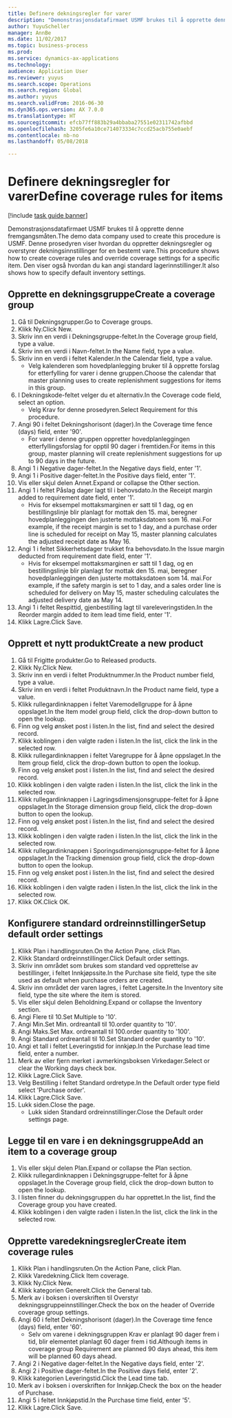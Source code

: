 ```yaml
--- 
title: Definere dekningsregler for varer
description: "Demonstrasjonsdatafirmaet USMF brukes til å opprette denne fremgangsmåten."
author: YuyuScheller
manager: AnnBe
ms.date: 11/02/2017
ms.topic: business-process
ms.prod: 
ms.service: dynamics-ax-applications
ms.technology: 
audience: Application User
ms.reviewer: yuyus
ms.search.scope: Operations
ms.search.region: Global
ms.author: yuyus
ms.search.validFrom: 2016-06-30
ms.dyn365.ops.version: AX 7.0.0
ms.translationtype: HT
ms.sourcegitcommit: efcb77ff883b29a4bbaba27551e02311742afbbd
ms.openlocfilehash: 3205fe6a10ce714073334c7ccd25acb755e0aebf
ms.contentlocale: nb-no
ms.lasthandoff: 05/08/2018

---
```

# <a name="define-coverage-rules-for-items"></a><span data-ttu-id="0b84d-103">Definere dekningsregler for varer</span><span class="sxs-lookup"><span data-stu-id="0b84d-103">Define coverage rules for items</span></span>

[!include [task guide banner](../../includes/task-guide-banner.md)]

<span data-ttu-id="0b84d-104">Demonstrasjonsdatafirmaet USMF brukes til å opprette denne fremgangsmåten.</span><span class="sxs-lookup"><span data-stu-id="0b84d-104">The demo data company used to create this procedure is USMF.</span></span> <span data-ttu-id="0b84d-105">Denne prosedyren viser hvordan du oppretter dekningsregler og overstyrer dekningsinnstillinger for en bestemt vare.</span><span class="sxs-lookup"><span data-stu-id="0b84d-105">This procedure shows how to create coverage rules and override coverage settings for a specific item.</span></span> <span data-ttu-id="0b84d-106">Den viser også hvordan du kan angi standard lagerinnstillinger.</span><span class="sxs-lookup"><span data-stu-id="0b84d-106">It also shows how to specify default inventory settings.</span></span>


## <a name="create-a-coverage-group"></a><span data-ttu-id="0b84d-107">Opprette en dekningsgruppe</span><span class="sxs-lookup"><span data-stu-id="0b84d-107">Create a coverage group</span></span>
1. <span data-ttu-id="0b84d-108">Gå til Dekningsgrupper.</span><span class="sxs-lookup"><span data-stu-id="0b84d-108">Go to Coverage groups.</span></span>
2. <span data-ttu-id="0b84d-109">Klikk Ny.</span><span class="sxs-lookup"><span data-stu-id="0b84d-109">Click New.</span></span>
3. <span data-ttu-id="0b84d-110">Skriv inn en verdi i Dekningsgruppe-feltet.</span><span class="sxs-lookup"><span data-stu-id="0b84d-110">In the Coverage group field, type a value.</span></span>
4. <span data-ttu-id="0b84d-111">Skriv inn en verdi i Navn-feltet.</span><span class="sxs-lookup"><span data-stu-id="0b84d-111">In the Name field, type a value.</span></span>
5. <span data-ttu-id="0b84d-112">Skriv inn en verdi i feltet Kalender.</span><span class="sxs-lookup"><span data-stu-id="0b84d-112">In the Calendar field, type a value.</span></span>
    * <span data-ttu-id="0b84d-113">Velg kalenderen som hovedplanlegging bruker til å opprette forslag for etterfylling for varer i denne gruppen.</span><span class="sxs-lookup"><span data-stu-id="0b84d-113">Choose the calendar that master planning uses to create replenishment suggestions for items in this group.</span></span>  
6. <span data-ttu-id="0b84d-114">I Dekningskode-feltet velger du et alternativ.</span><span class="sxs-lookup"><span data-stu-id="0b84d-114">In the Coverage code field, select an option.</span></span>
    * <span data-ttu-id="0b84d-115">Velg Krav for denne prosedyren.</span><span class="sxs-lookup"><span data-stu-id="0b84d-115">Select Requirement for this procedure.</span></span>  
7. <span data-ttu-id="0b84d-116">Angi 90 i feltet Dekningshorisont (dager).</span><span class="sxs-lookup"><span data-stu-id="0b84d-116">In the Coverage time fence (days) field, enter '90'.</span></span>
    * <span data-ttu-id="0b84d-117">For varer i denne gruppen oppretter hovedplanleggingen etterfyllingsforslag for opptil 90 dager i fremtiden.</span><span class="sxs-lookup"><span data-stu-id="0b84d-117">For items in this group, master planning will create replenishment suggestions for up to 90 days in the future.</span></span>  
8. <span data-ttu-id="0b84d-118">Angi 1 i Negative dager-feltet.</span><span class="sxs-lookup"><span data-stu-id="0b84d-118">In the Negative days field, enter '1'.</span></span>
9. <span data-ttu-id="0b84d-119">Angi 1 i Positive dager-feltet.</span><span class="sxs-lookup"><span data-stu-id="0b84d-119">In the Positive days field, enter '1'.</span></span>
10. <span data-ttu-id="0b84d-120">Vis eller skjul delen Annet.</span><span class="sxs-lookup"><span data-stu-id="0b84d-120">Expand or collapse the Other section.</span></span>
11. <span data-ttu-id="0b84d-121">Angi 1 i feltet Påslag dager lagt til i behovsdato.</span><span class="sxs-lookup"><span data-stu-id="0b84d-121">In the Receipt margin added to requirement date field, enter '1'.</span></span>
    * <span data-ttu-id="0b84d-122">Hvis for eksempel mottaksmarginen er satt til 1 dag, og en bestillingslinje blir planlagt for mottak den 15. mai, beregner hovedplanleggingen den justerte mottaksdatoen som 16. mai.</span><span class="sxs-lookup"><span data-stu-id="0b84d-122">For example, if the receipt margin is set to 1 day, and a purchase order line is scheduled for receipt on May 15, master planning calculates the adjusted receipt date as May 16.</span></span>  
12. <span data-ttu-id="0b84d-123">Angi 1 i feltet Sikkerhetsdager trukket fra behovsdato.</span><span class="sxs-lookup"><span data-stu-id="0b84d-123">In the Issue margin deducted from requirement date field, enter '1'.</span></span>
    * <span data-ttu-id="0b84d-124">Hvis for eksempel mottaksmarginen er satt til 1 dag, og en bestillingslinje blir planlagt for mottak den 15. mai, beregner hovedplanleggingen den justerte mottaksdatoen som 14. mai.</span><span class="sxs-lookup"><span data-stu-id="0b84d-124">For example, if the safety margin is set to 1 day, and a sales order line is scheduled for delivery on May 15, master scheduling calculates the adjusted delivery date as May 14.</span></span>  
13. <span data-ttu-id="0b84d-125">Angi 1 i feltet Respittid, gjenbestilling lagt til vareleveringstiden.</span><span class="sxs-lookup"><span data-stu-id="0b84d-125">In the Reorder margin added to item lead time field, enter '1'.</span></span>
14. <span data-ttu-id="0b84d-126">Klikk Lagre.</span><span class="sxs-lookup"><span data-stu-id="0b84d-126">Click Save.</span></span>

## <a name="create-a-new-product"></a><span data-ttu-id="0b84d-127">Opprett et nytt produkt</span><span class="sxs-lookup"><span data-stu-id="0b84d-127">Create a new product</span></span>
1. <span data-ttu-id="0b84d-128">Gå til Frigitte produkter.</span><span class="sxs-lookup"><span data-stu-id="0b84d-128">Go to Released products.</span></span>
2. <span data-ttu-id="0b84d-129">Klikk Ny.</span><span class="sxs-lookup"><span data-stu-id="0b84d-129">Click New.</span></span>
3. <span data-ttu-id="0b84d-130">Skriv inn en verdi i feltet Produktnummer.</span><span class="sxs-lookup"><span data-stu-id="0b84d-130">In the Product number field, type a value.</span></span>
4. <span data-ttu-id="0b84d-131">Skriv inn en verdi i feltet Produktnavn.</span><span class="sxs-lookup"><span data-stu-id="0b84d-131">In the Product name field, type a value.</span></span>
5. <span data-ttu-id="0b84d-132">Klikk rullegardinknappen i feltet Varemodellgruppe for å åpne oppslaget.</span><span class="sxs-lookup"><span data-stu-id="0b84d-132">In the Item model group field, click the drop-down button to open the lookup.</span></span>
6. <span data-ttu-id="0b84d-133">Finn og velg ønsket post i listen.</span><span class="sxs-lookup"><span data-stu-id="0b84d-133">In the list, find and select the desired record.</span></span>
7. <span data-ttu-id="0b84d-134">Klikk koblingen i den valgte raden i listen.</span><span class="sxs-lookup"><span data-stu-id="0b84d-134">In the list, click the link in the selected row.</span></span>
8. <span data-ttu-id="0b84d-135">Klikk rullegardinknappen i feltet Varegruppe for å åpne oppslaget.</span><span class="sxs-lookup"><span data-stu-id="0b84d-135">In the Item group field, click the drop-down button to open the lookup.</span></span>
9. <span data-ttu-id="0b84d-136">Finn og velg ønsket post i listen.</span><span class="sxs-lookup"><span data-stu-id="0b84d-136">In the list, find and select the desired record.</span></span>
10. <span data-ttu-id="0b84d-137">Klikk koblingen i den valgte raden i listen.</span><span class="sxs-lookup"><span data-stu-id="0b84d-137">In the list, click the link in the selected row.</span></span>
11. <span data-ttu-id="0b84d-138">Klikk rullegardinknappen i Lagringsdimensjonsgruppe-feltet for å åpne oppslaget.</span><span class="sxs-lookup"><span data-stu-id="0b84d-138">In the Storage dimension group field, click the drop-down button to open the lookup.</span></span>
12. <span data-ttu-id="0b84d-139">Finn og velg ønsket post i listen.</span><span class="sxs-lookup"><span data-stu-id="0b84d-139">In the list, find and select the desired record.</span></span>
13. <span data-ttu-id="0b84d-140">Klikk koblingen i den valgte raden i listen.</span><span class="sxs-lookup"><span data-stu-id="0b84d-140">In the list, click the link in the selected row.</span></span>
14. <span data-ttu-id="0b84d-141">Klikk rullegardinknappen i Sporingsdimensjonsgruppe-feltet for å åpne oppslaget.</span><span class="sxs-lookup"><span data-stu-id="0b84d-141">In the Tracking dimension group field, click the drop-down button to open the lookup.</span></span>
15. <span data-ttu-id="0b84d-142">Finn og velg ønsket post i listen.</span><span class="sxs-lookup"><span data-stu-id="0b84d-142">In the list, find and select the desired record.</span></span>
16. <span data-ttu-id="0b84d-143">Klikk koblingen i den valgte raden i listen.</span><span class="sxs-lookup"><span data-stu-id="0b84d-143">In the list, click the link in the selected row.</span></span>
17. <span data-ttu-id="0b84d-144">Klikk OK.</span><span class="sxs-lookup"><span data-stu-id="0b84d-144">Click OK.</span></span>

## <a name="setup-default-order-settings"></a><span data-ttu-id="0b84d-145">Konfigurere standard ordreinnstillinger</span><span class="sxs-lookup"><span data-stu-id="0b84d-145">Setup default order settings</span></span>
1. <span data-ttu-id="0b84d-146">Klikk Plan i handlingsruten.</span><span class="sxs-lookup"><span data-stu-id="0b84d-146">On the Action Pane, click Plan.</span></span>
2. <span data-ttu-id="0b84d-147">Klikk Standard ordreinnstillinger.</span><span class="sxs-lookup"><span data-stu-id="0b84d-147">Click Default order settings.</span></span>
3. <span data-ttu-id="0b84d-148">Skriv inn området som brukes som standard ved opprettelse av bestillinger, i feltet Innkjøpssite.</span><span class="sxs-lookup"><span data-stu-id="0b84d-148">In the Purchase site field, type the site used as default when purchase orders are created.</span></span>
4. <span data-ttu-id="0b84d-149">Skriv inn området der varen lagres, i feltet Lagersite.</span><span class="sxs-lookup"><span data-stu-id="0b84d-149">In the Inventory site field, type the site where the item is stored.</span></span>
5. <span data-ttu-id="0b84d-150">Vis eller skjul delen Beholdning.</span><span class="sxs-lookup"><span data-stu-id="0b84d-150">Expand or collapse the Inventory section.</span></span>
6. <span data-ttu-id="0b84d-151">Angi Flere til 10.</span><span class="sxs-lookup"><span data-stu-id="0b84d-151">Set Multiple to '10'.</span></span>
7. <span data-ttu-id="0b84d-152">Angi Min.</span><span class="sxs-lookup"><span data-stu-id="0b84d-152">Set Min.</span></span> <span data-ttu-id="0b84d-153">ordreantall til 10.</span><span class="sxs-lookup"><span data-stu-id="0b84d-153">order quantity to '10'.</span></span>
8. <span data-ttu-id="0b84d-154">Angi Maks.</span><span class="sxs-lookup"><span data-stu-id="0b84d-154">Set Max.</span></span> <span data-ttu-id="0b84d-155">ordreantall til 100.</span><span class="sxs-lookup"><span data-stu-id="0b84d-155">order quantity to '100'.</span></span>
9. <span data-ttu-id="0b84d-156">Angi Standard ordreantall til 10.</span><span class="sxs-lookup"><span data-stu-id="0b84d-156">Set Standard order quantity to '10'.</span></span>
10. <span data-ttu-id="0b84d-157">Angi et tall i feltet Leveringstid for innkjøp.</span><span class="sxs-lookup"><span data-stu-id="0b84d-157">In the Purchase lead time field, enter a number.</span></span>
11. <span data-ttu-id="0b84d-158">Merk av eller fjern merket i avmerkingsboksen Virkedager.</span><span class="sxs-lookup"><span data-stu-id="0b84d-158">Select or clear the Working days check box.</span></span>
12. <span data-ttu-id="0b84d-159">Klikk Lagre.</span><span class="sxs-lookup"><span data-stu-id="0b84d-159">Click Save.</span></span>
13. <span data-ttu-id="0b84d-160">Velg Bestilling i feltet Standard ordretype.</span><span class="sxs-lookup"><span data-stu-id="0b84d-160">In the Default order type field select 'Purchase order'.</span></span>
14. <span data-ttu-id="0b84d-161">Klikk Lagre.</span><span class="sxs-lookup"><span data-stu-id="0b84d-161">Click Save.</span></span>
15. <span data-ttu-id="0b84d-162">Lukk siden.</span><span class="sxs-lookup"><span data-stu-id="0b84d-162">Close the page.</span></span>
    * <span data-ttu-id="0b84d-163">Lukk siden Standard ordreinnstillinger.</span><span class="sxs-lookup"><span data-stu-id="0b84d-163">Close the Default order settings page.</span></span>  

## <a name="add-an-item-to-a-coverage-group"></a><span data-ttu-id="0b84d-164">Legge til en vare i en dekningsgruppe</span><span class="sxs-lookup"><span data-stu-id="0b84d-164">Add an item to a coverage group</span></span>
1. <span data-ttu-id="0b84d-165">Vis eller skjul delen Plan.</span><span class="sxs-lookup"><span data-stu-id="0b84d-165">Expand or collapse the Plan section.</span></span>
2. <span data-ttu-id="0b84d-166">Klikk rullegardinknappen i Dekningsgruppe-feltet for å åpne oppslaget.</span><span class="sxs-lookup"><span data-stu-id="0b84d-166">In the Coverage group field, click the drop-down button to open the lookup.</span></span>
3. <span data-ttu-id="0b84d-167">I listen finner du dekningsgruppen du har opprettet.</span><span class="sxs-lookup"><span data-stu-id="0b84d-167">In the list, find the Coverage group you have created.</span></span>
4. <span data-ttu-id="0b84d-168">Klikk koblingen i den valgte raden i listen.</span><span class="sxs-lookup"><span data-stu-id="0b84d-168">In the list, click the link in the selected row.</span></span>

## <a name="create-item-coverage-rules"></a><span data-ttu-id="0b84d-169">Opprette varedekningsregler</span><span class="sxs-lookup"><span data-stu-id="0b84d-169">Create item coverage rules</span></span>
1. <span data-ttu-id="0b84d-170">Klikk Plan i handlingsruten.</span><span class="sxs-lookup"><span data-stu-id="0b84d-170">On the Action Pane, click Plan.</span></span>
2. <span data-ttu-id="0b84d-171">Klikk Varedekning.</span><span class="sxs-lookup"><span data-stu-id="0b84d-171">Click Item coverage.</span></span>
3. <span data-ttu-id="0b84d-172">Klikk Ny.</span><span class="sxs-lookup"><span data-stu-id="0b84d-172">Click New.</span></span>
4. <span data-ttu-id="0b84d-173">Klikk kategorien Generelt.</span><span class="sxs-lookup"><span data-stu-id="0b84d-173">Click the General tab.</span></span>
5. <span data-ttu-id="0b84d-174">Merk av i boksen i overskriften til Overstyr dekningsgruppeinnstillinger.</span><span class="sxs-lookup"><span data-stu-id="0b84d-174">Check the box on the header of Override coverage group settings.</span></span>
6. <span data-ttu-id="0b84d-175">Angi 60 i feltet Dekningshorisont (dager).</span><span class="sxs-lookup"><span data-stu-id="0b84d-175">In the Coverage time fence (days) field, enter '60'.</span></span>
    * <span data-ttu-id="0b84d-176">Selv om varene i dekningsgruppen Krav er planlagt 90 dager frem i tid, blir elementet planlagt 60 dager frem i tid.</span><span class="sxs-lookup"><span data-stu-id="0b84d-176">Although items in coverage group Requirement are planned 90 days ahead, this item will be planned 60 days ahead.</span></span>  
7. <span data-ttu-id="0b84d-177">Angi 2 i Negative dager-feltet.</span><span class="sxs-lookup"><span data-stu-id="0b84d-177">In the Negative days field, enter '2'.</span></span>
8. <span data-ttu-id="0b84d-178">Angi 2 i Positive dager-feltet.</span><span class="sxs-lookup"><span data-stu-id="0b84d-178">In the Positive days field, enter '2'.</span></span>
9. <span data-ttu-id="0b84d-179">Klikk kategorien Leveringstid.</span><span class="sxs-lookup"><span data-stu-id="0b84d-179">Click the Lead time tab.</span></span>
10. <span data-ttu-id="0b84d-180">Merk av i boksen i overskriften for Innkjøp.</span><span class="sxs-lookup"><span data-stu-id="0b84d-180">Check the box on the header of Purchase.</span></span>
11. <span data-ttu-id="0b84d-181">Angi 5 i feltet Innkjøpstid.</span><span class="sxs-lookup"><span data-stu-id="0b84d-181">In the Purchase time field, enter '5'.</span></span>
12. <span data-ttu-id="0b84d-182">Klikk Lagre.</span><span class="sxs-lookup"><span data-stu-id="0b84d-182">Click Save.</span></span>



